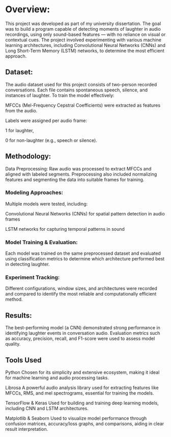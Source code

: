 # Overview:
This project was developed as part of my university dissertation. The goal was to build a program capable of detecting moments of laughter in audio recordings, using only sound-based features — with no reliance on visual or contextual cues. The project involved experimenting with various machine learning architectures, including Convolutional Neural Networks (CNNs) and Long Short-Term Memory (LSTM) networks, to determine the most efficient approach.

## Dataset:
The audio dataset used for this project consists of two-person recorded conversations. Each file contains spontaneous speech, silence, and instances of laughter. To train the model effectively:

MFCCs (Mel-Frequency Cepstral Coefficients) were extracted as features from the audio.

Labels were assigned per audio frame:

1 for laughter,

0 for non-laughter (e.g., speech or silence).

## Methodology:
Data Preprocessing:
Raw audio was processed to extract MFCCs and aligned with labeled segments. Preprocessing also included normalizing features and segmenting the data into suitable frames for training.

### Modeling Approaches:
Multiple models were tested, including:

Convolutional Neural Networks (CNNs) for spatial pattern detection in audio frames

LSTM networks for capturing temporal patterns in sound

### Model Training & Evaluation:
Each model was trained on the same preprocessed dataset and evaluated using classification metrics to determine which architecture performed best in detecting laughter.

### Experiment Tracking:
Different configurations, window sizes, and architectures were recorded and compared to identify the most reliable and computationally efficient method.

## Results:
The best-performing model (a CNN) demonstrated strong performance in identifying laughter events in conversation audio. Evaluation metrics such as accuracy, precision, recall, and F1-score were used to assess model quality.

## Tools Used
Python
Chosen for its simplicity and extensive ecosystem, making it ideal for machine learning and audio processing tasks.

Librosa
A powerful audio analysis library used for extracting features like MFCCs, RMS, and mel spectrograms, essential for training the models.

TensorFlow & Keras
Used for building and training deep learning models, including CNN and LSTM architectures.

Matplotlib & Seaborn
Used to visualize model performance through confusion matrices, accuracy/loss graphs, and comparisons, aiding in clear result interpretation.
